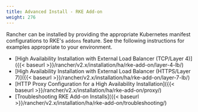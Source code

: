 ```yaml
---
title: Advanced Install - RKE Add-on
weight: 276
---
```


Rancher can be installed by providing the appropriate Kubernetes manifest configurations to RKE's `addons` feature. See the following instructions for examples appropriate to your environment.

* [High Availability Installation with External Load Balancer (TCP/Layer 4)]({{< baseurl >}}/rancher/v2.x/installation/ha/rke-add-on/layer-4-lb/)
* [High Availability Installation with External Load Balancer (HTTPS/Layer 7)]({{< baseurl >}}/rancher/v2.x/installation/ha/rke-add-on/layer-7-lb/)
* [HTTP Proxy Configuration for a High Availability Installation]({{< baseurl >}}/rancher/v2.x/installation/ha/rke-add-on/proxy/)
* [Troubleshooting RKE Add-on Installs]({{< baseurl >}}/rancher/v2.x/installation/ha/rke-add-on/troubleshooting/)
